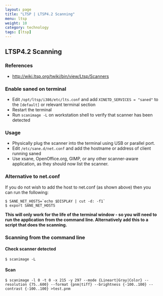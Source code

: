 ```yaml
---
layout: page
title: "LTSP | LTSP4.2 Scanning"
menu: ltsp
weight: 10
category: technology
tags: [ltsp]
---
```


## LTSP4.2 Scanning

### References

   * http://wiki.ltsp.org/twiki/bin/view/Ltsp/Scanners

### Enable saned on terminal

   * Edit `/opt/ltsp/i386/etc/lts.conf` and add `XINETD_SERVICES = "saned"` to the `[default]` or relevant terminal section
   * Restart the terminal
   * Run `scanimage -L` on workstation shell to verify that scanner has been detected

### Usage

   * Physically plug the scanner into the terminal using USB or parallel port.
   * Edit `/etc/sane.d/net.conf` and add the hostname or address of client running saned
   * Use xsane, OpenOffice.org, GIMP, or any other scanner-aware application, as they should now list the scanner.

### Alternative to net.conf

If you do not wish to add the host to net.conf (as shown above) then you can run the following:

    $ SANE_NET_HOSTS=`echo $DISPLAY | cut -d: -f1`
    $ export SANE_NET_HOSTS

**This will only work for the life of the terminal window - so you will need to run the application from the command line. Alternatively add this to a script that does the scanning.**

### Scanning from the command line

#### Check scanner detected

    $ scanimage -L

#### Scan

    $ scanimage -l 0 -t 0 -x 215 -y 297 --mode {Lineart|Gray|Color} --resolution {75..600} --format {pnm|tiff} --brightness {-100..100} --contrast {-100..100} >test.pnm
